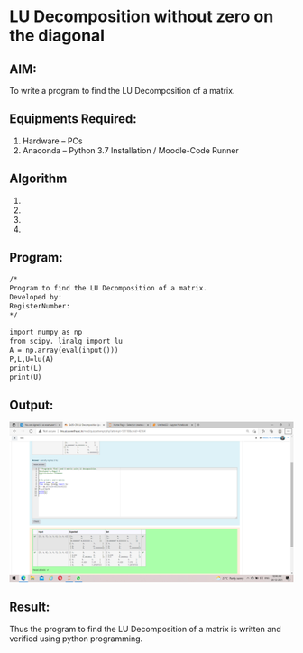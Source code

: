 # LU Decomposition without zero on the diagonal

## AIM:
To write a program to find the LU Decomposition of a matrix.

## Equipments Required:
1. Hardware – PCs
2. Anaconda – Python 3.7 Installation / Moodle-Code Runner

## Algorithm
1. 
2. 
3. 
4. 

## Program:
```
/*
Program to find the LU Decomposition of a matrix.
Developed by: 
RegisterNumber: 
*/
```
~~~
import numpy as np
from scipy. linalg import lu
A = np.array(eval(input()))
P,L,U=lu(A)
print(L)
print(U)
~~~



## Output:
![lu decomposition](https://github.com/ragulmani936/LU-Decomposition/blob/main/Screenshot%20(29).png?raw=true)


## Result:
Thus the program to find the LU Decomposition of a matrix is written and verified using python programming.

